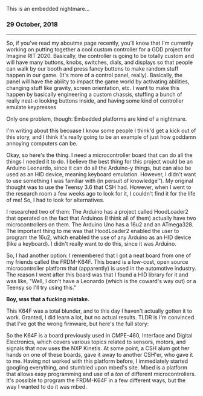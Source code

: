 This is an embedded nightmare...

### 29 October, 2018

------------------------------------------------------------------------

So, if you\'ve read my aboutme page recently, you\'ll know that I\'m
currently working on putting together a cool custom controller for a GDD
project for Imagine RIT 2020. Basically, the controller is going to be
totally custom and will have many buttons, knobs, switches, dials, and
displays so that people can walk by our booth and press fancy buttons to
make random stuff happen in our game. (It\'s more of a control panel,
really). Basically, the panel will have the ability to impact the game
world by activating abilities, changing stuff like gravity, screen
orientation, etc. I want to make this happen by basically engineering a
custom chassis, stuffing a bunch of really neat-o looking buttons
inside, and having some kind of controller emulate keypresses

Only one problem, though: Embedded platforms are kind of a nightmare.

I\'m writing about this becuase I know some people I think\'d get a kick
out of this story, and I think it\'s really going to be an example of
just how goddamn annoying computers can be.

Okay, so here\'s the thing. I need a microcontroller board that can do
all the things I needed it to do. I believe the best thing for this
project would be an Arduino Leonardo, since it can do all the Arduino-y
things, but can also be used as an HID device, meaning keyboard
emulation. However, I didn\'t want to use something I was familiar with
(in persuit of knowledge™). My original thought was to use the Teensy
3.6 that CSH had. However, when I went to the research room a few weeks
ago to look for it, I couldn\'t find it for the life of me! So, I had to
look for alternatives.

I researched two of them: The Arduino has a project called HoodLoader2
that operated on the fact that Arduinos (I think all of them) actually
have two microcontrollers on them. The Arduino Uno has a 16u2 and an
ATmega328. The important thing to me was that HoodLoader2 enabled the
user to program the 16u2, which enabled the use of any Arduino as an HID
device (like a keyboard). I didn\'t really want to do this, since it was
Arduino.

So, I had another option: I remembered that I got a neat board from one
of my friends called the FRDM-K64F. This board is a low-cost, open
source microcontroller platform that (apparently) is used in the
automotive industry. The reason I went after this board was that I found
a HID library for it and was like, \"Well, I don\'t have a Leonardo
(which is the coward\'s way out) or a Teensy so I\'ll try using this.\"

**Boy, was that a fucking mistake.**

This K64F was a total blunder, and to this day I haven\'t actually
gotten it to work. Granted, I did learn a lot, but no actual results.
TLDR is I\'m convinced that I\'ve got the wrong firmware, but here\'s
the full story:

So the K64F is a board previously used in CMPE-460, Interface and
Digital Electronics, which covers various topics related to sensors,
motors, and signals that now uses the NXP Kinetis. At some point, a CSH
alum got her hands on one of these boards, gave it away to another
CSH\'er, who gave it to me. Having not worked with this platform before,
I immediately started googling everything, and stumbled upon mbed\'s
site. Mbed is a platform that allows easy programming and use of a *ton*
of different microcontrollers. It\'s possible to program the FRDM-K64F
in a few different ways, but the way I wanted to do it was mbed.
